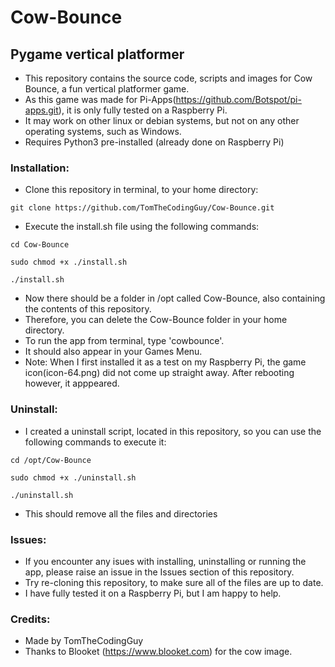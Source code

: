# Cow-Bounce
## Pygame vertical platformer

- This repository contains the source code, scripts and images for Cow Bounce, a fun vertical platformer game.
- As this game was made for Pi-Apps(https://github.com/Botspot/pi-apps.git), it is only fully tested on a Raspberry Pi.
- It may work on other linux or debian systems, but not on any other operating systems, such as Windows.
- Requires Python3 pre-installed (already done on Raspberry Pi)

### Installation:

- Clone this repository in terminal, to your home directory:
```
git clone https://github.com/TomTheCodingGuy/Cow-Bounce.git
```
- Execute the install.sh file using the following commands:
```
cd Cow-Bounce
```
```
sudo chmod +x ./install.sh
```
```
./install.sh
```
- Now there should be a folder in /opt called Cow-Bounce, also containing the contents of this repository.
- Therefore, you can delete the Cow-Bounce folder in your home directory.
- To run the app from terminal, type 'cowbounce'.
- It should also appear in your Games Menu.
- Note: When I first installed it as a test on my Raspberry Pi, the game icon(icon-64.png) did not come up straight away. After rebooting however, it apppeared.

### Uninstall:

- I created a uninstall script, located in this repository, so you can use the following commands to execute it:
```
cd /opt/Cow-Bounce
```
```
sudo chmod +x ./uninstall.sh
```
```
./uninstall.sh
```
- This should remove all the files and directories

### Issues:

- If you encounter any isues with installing, uninstalling or running the app, please raise an issue in the Issues section of this repository.
- Try re-cloning this repository, to make sure all of the files are up to date. 
- I have fully tested it on a Raspberry Pi, but I am happy to help.

### Credits:

- Made by TomTheCodingGuy
- Thanks to Blooket (https://www.blooket.com) for the cow image.
